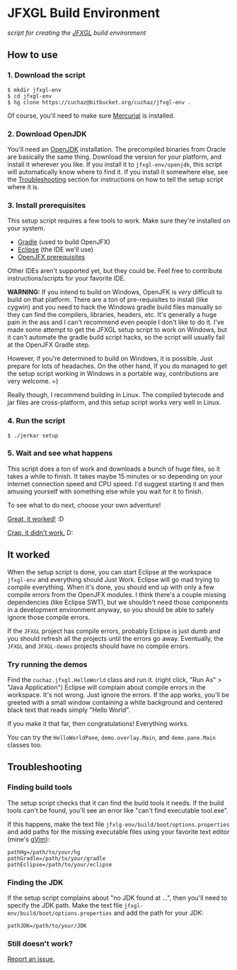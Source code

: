 
# JFXGL Build Environment

*script for creating the [JFXGL][jfxgl] build environment*

[jfxgl]: https://bitbucket.org/cuchaz/jfxgl


## How to use


### 1. Download the script
```
$ mkdir jfxgl-env
$ cd jfxgl-env
$ hg clone https://cuchaz@bitbucket.org/cuchaz/jfxgl-env .
```
Of course, you'll need to make sure [Mercurial][hg] is installed.

[hg]: https://www.mercurial-scm.org/


### 2. Download OpenJDK

You'll need an [OpenJDK][openjdk] installation. The precompiled binaries from Oracle are basically
the same thing. Download the version for your platform, and install it wherever you like.
If you install it to `jfxgl-env/openjdk`, this script will automatically know where to find it.
If you install it somewhere else, see the [Troubleshooting](#markdown-header-troubleshooting) section for
instructions on how to tell the setup script where it is.

[openjdk]: http://www.oracle.com/technetwork/java/javase/downloads/jdk8-downloads-2133151.html


### 3. Install prerequisites

This setup script requires a few tools to work. Make sure they're installed on your system.

 * [Gradle][gradle] (used to build OpenJFX)
 * [Eclipse][eclipse] (the IDE we'll use)
 * [OpenJFX prerequisites][openjfx-prereq]

Other IDEs aren't supported yet, but they could be. Feel free to contribute instructions/scripts
for your favorite IDE.

[gradle]: https://gradle.org/
[eclipse]: http://www.eclipse.org/
[openjfx-prereq]: https://wiki.openjdk.java.net/display/OpenJFX/Building+OpenJFX#BuildingOpenJFX-PlatformPrerequisites

**WARNING:** If you intend to build on Windows, OpenJFK is *very* difficult to build on that platform.
There are a ton of pre-requisites to install (like cygwin) and you need to hack the Windows gradle build files manually
so they can find the compilers, libraries, headers, etc. It's generally a huge pain in the ass and I can't
recommend even people I don't like to do it. I've made some attempt to get the JFXGL setup script to work on Windows,
but it can't automate the gradle build script hacks, so the script will usually fail at the OpenJFX Gradle step.

However, if you're determined to build on Windows, it is possible. Just prepare for lots of headaches.
On the other hand, If you do managed to get the setup script working in Windows in a portable way,
contributions are very welcome. =)

Really though, I recommend building in Linux. The compiled bytecode and jar files are cross-platform,
and this setup script works very well in Linux.


### 4. Run the script
```
$ ./jerkar setup
```


### 5. Wait and see what happens

This script does a ton of work and downloads a bunch of huge files, so it takes a while to finish.
It takes maybe 15 minutes or so depending on your internet connection speed and CPU speed.
I'd suggest starting it and then amusing yourself with something else while you wait for it to finish.

To see what to do next, choose your own adventure!

[Great, it worked!](#markdown-header-it-worked) :D

[Crap, it didn't work.](#markdown-header-troubleshooting) D:


## It worked

When the setup script is done, you can start Eclipse at the workspace `jfxgl-env` and everything should Just Work.
Eclipse will go mad trying to compile everything. When it's done, you should end up with only a few compile errors
from the OpenJFX modules. I think there's a couple missing dependencies (like Eclipse SWT), but we shouldn't need
those components in a development environment anyway, so you should be able to safely ignore those compile errors.

If the `JFXGL` project has compile errors, probably Eclipse is just dumb and you should refresh all the projects
until the errors go away. Eventually, the `JFXGL` and `JFXGL-demos` projects should have no compile errors.


### Try running the demos

Find the `cuchaz.jfxgl.HelloWorld` class and run it. (right click, "Run As" > "Java Application")
Eclipse will complain about compile errors in the workspace. It's not wrong. Just ignore the errors.
If the app works, you'll be greeted with a small window containing a white background and centered black
text that reads simply "Hello World".

If you make it that far, then congratulations! Everything works.

You can try the `HelloWorldPane`, `demo.overlay.Main`, and `demo.pane.Main` classes too.


## Troubleshooting


### Finding build tools

The setup script checks that it can find the build tools it needs.
If the build tools can't be found, you'll see an error like "can't find executable tool.exe".

If this happens, make the text file ``jfxlg-env/build/boot/options.properties`` and add paths for the
missing executable files using your favorite text editor (mine's [gVim][gvim]):
```
pathHg=/path/to/your/hg
pathGradle=/path/to/your/gradle
pathEclipse=/path/to/your/eclipse
```

[gvim]: http://www.vim.org/


### Finding the JDK

If the setup script complains about "no JDK found at ...", then you'll need to specify the JDK
path. Make the text file ``jfxgl-env/build/boot/options.properties`` and add the path for your JDK:
```
pathJDK=/path/to/your/JDK
```


### Still doesn't work?

[Report an issue.](https://bitbucket.org/cuchaz/jfxgl-env/issues)
